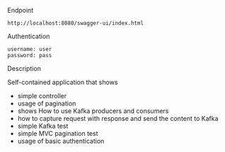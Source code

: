 Endpoint

	http://localhost:8080/swagger-ui/index.html

Authentication

	username: user
	password: pass

Description

Self-contained application that shows
 - simple controller
 - usage of pagination
 - shows How to use Kafka producers and consumers
 - how to capture request with response and send the content to Kafka
 - simple Kafka test
 - simple MVC pagination test
 - usage of basic authentication